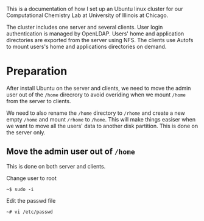 
This is a documentation of how I set up an Ubuntu linux cluster for our Computational Chemistry Lab at 
University of Illinois at Chicago.

The cluster includes one server and several clients. User login authentication is managed by OpenLDAP.
Users' home and application directories are exported from the server using NFS. 
The clients use Autofs to mount users's home and applications directories on demand.

# Preparation
After install Ubuntu on the server and clients, we need to move the admin user out of the `/home` direcrory 
to avoid overiding when we mount `/home` from the server to clients.

We need to also rename the `/home` directory to `/rhome` and create a new empty 
`/home` and mount `/rhome` to `/home`.
This will make things easiser when we want to move all the users' data to another disk partition.
This is done on the server only.

## Move the admin user out of `/home`
This is done on both server and clients.

Change user to root

`~$ sudo -i`

Edit the passwd file

`~# vi /etc/passwd`

